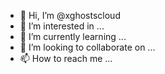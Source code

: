 - 👋 Hi, I’m @xghostscloud
- 👀 I’m interested in ...
- 🌱 I’m currently learning ...
- 💞️ I’m looking to collaborate on ...
- 📫 How to reach me ...

<!---
xghostscloud/xghostscloud is a ✨ special ✨ repository because its `README.md` (this file) appears on your GitHub profile.
You can click the Preview link to take a look at your changes.
--->
